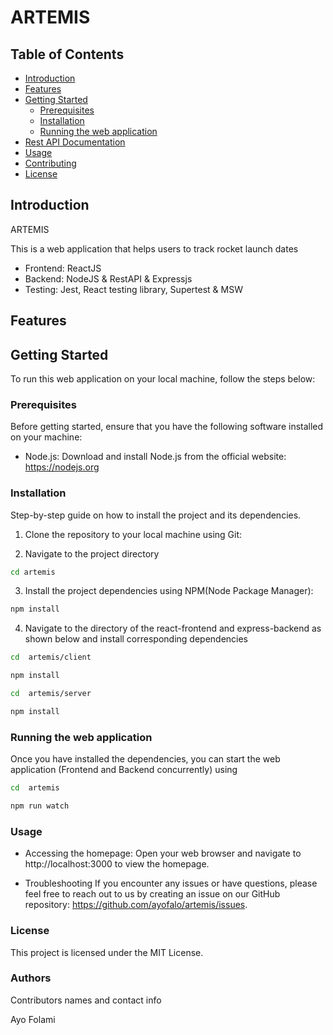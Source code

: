 # ARTEMIS

## Table of Contents

- [Introduction](#introduction)
- [Features](#features)
- [Getting Started](#getting-started)
  - [Prerequisites](#prerequisites)
  - [Installation](#installation)
  - [Running the web application](#running-the-web-application)
- [Rest API Documentation](#api-documentation)
- [Usage](#usage)
- [Contributing](#contributing)
- [License](#license)

## Introduction

ARTEMIS

This is a web application that helps users to track rocket launch dates 

- Frontend: ReactJS
- Backend: NodeJS & RestAPI & Expressjs
- Testing: Jest, React testing library, Supertest & MSW


## Features

## Getting Started

To run this web application on your local machine, follow the steps below:

### Prerequisites

Before getting started, ensure that you have the following software installed on your machine:

- Node.js: Download and install Node.js from the official website: https://nodejs.org


### Installation

Step-by-step guide on how to install the project and its dependencies.

1. Clone the repository to your local machine using Git:


2. Navigate to the project directory

```bash
cd artemis
```

3. Install the project dependencies using NPM(Node Package Manager):

```bash
npm install
```

4. Navigate to the directory of the react-frontend and express-backend as shown below and install corresponding dependencies

```bash
cd  artemis/client
```

```bash
npm install
```

```bash
cd  artemis/server
```

```bash
npm install
```

### Running the web application

Once you have installed the dependencies, you can start the web application (Frontend and Backend concurrently) using

```bash
cd  artemis
```

```bash
npm run watch
```


### Usage

- Accessing the homepage: Open your web browser and navigate to http://localhost:3000 to view the homepage.


- Troubleshooting
  If you encounter any issues or have questions, please feel free to reach out to us by creating an issue on our GitHub repository: https://github.com/ayofalo/artemis/issues.

### License

This project is licensed under the MIT License.

### Authors

Contributors names and contact info

Ayo Folami
